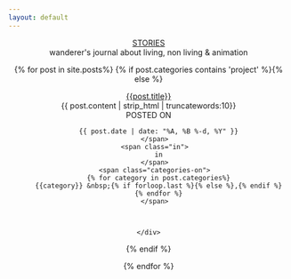 ```yaml
---
layout: default
---
```


<style>

#footer {
  position: relative!important;
  bottom: 0;
  left: 0;
  right: 0;
  height: 50px;
  padding-top: 2em;
}
</style>
<section id="story-title">
  <div class="">
    <div class="row">
      <center>
      <div class="stories-title">
      <span class="stTitle"><a class="stTitle" href="/stories">STORIES</a></span>
        <div class="stories-caption">
          wanderer's journal about living, non living &amp; animation
        </div>
      </div>

  
{% for post in site.posts%}
{%  if  post.categories contains 'project' %}{% else %}
<div class="post postContent">



  <div class="postTitle">
  <a class='postLink' href="{{ post.url }}">{{post.title}}</a>
  </div>
  <div class="postExt">
 {{ post.content | strip_html | truncatewords:10}}
  </div>

  <div class="container dateAndStuff">
    <div class="row">
        POSTED ON
       <span class="posted-on">

         {{ post.date | date: "%A, %B %-d, %Y" }}
       </span>
       <span class="in">
         in
       </span>
       <span class="categories-on">
         {% for category in post.categories%}
         {{category}} &nbsp;{% if forloop.last %}{% else %},{% endif %}
         {% endfor %}
       </span>



    </div>
  </div>
</div>
{%  endif %}

{% endfor %}
